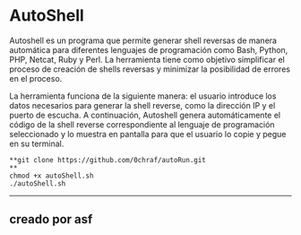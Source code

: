 # AutoShell
Autoshell es un programa que permite generar shell reversas de manera automática para diferentes lenguajes de programación como Bash, Python, PHP, Netcat, Ruby y Perl. La herramienta tiene como objetivo simplificar el proceso de creación de shells reversas y minimizar la posibilidad de errores en el proceso.

La herramienta funciona de la siguiente manera: el usuario introduce los datos necesarios para generar la shell reverse, como la dirección IP y el puerto de escucha. A continuación, Autoshell genera automáticamente el código de la shell reverse correspondiente al lenguaje de programación seleccionado y lo muestra en pantalla para que el usuario lo copie y pegue en su terminal.
```
**git clone https://github.com/0chraf/autoRun.git
**
chmod +x autoShell.sh 
./autoShell.sh
```
-----------------
creado por asf  
-----------------
